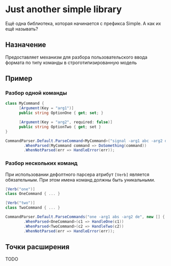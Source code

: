 # Just another simple library 

Ещё одна библиотека, которая начинается с префикса Simple. А как их ещё называть?

## Назначение
Предоставляет механизм для разбора пользовательского ввода формата по типу команды в строготипизированную модель

## Пример

### Разбор одной команды

```C#
class MyCommand {
      [Argument(Key = "arg1")]
      public string OptionOne { get; set; }

      [Argument(Key = "arg2", required: false)]
      public string OptionTwo { get; set } 
}

CommandParser.Default.ParseCommand<MyCommand>("signal -arg1 abc -arg2 dv")
        .WhenParsed(MyCommand command => DoSomething(command))
        .WhenNotParsed(err => HandleError(err));

```

### Разбор нескольких команд

При использовании дефолтного парсера атрибут `[Verb]` является обязательным. При этом имена команд должны быть уникальными.

```C#
[Verb("one")]
class OneCommand { ... }

[Verb("two")]
class TwoCommand { ... }

CommandParser.Default.ParseCommands("one -arg1 abs -arg2 de", new [] { typeof(OneCommand), typeof(TwoCommand) })
        .WhenParsed<OneCommand>(c1 => HandleOne(c1))
        .WhenParsed<TwoCommand>(c2 => HandleTwo(c2))
        .WhenNotParsed(err => HandleError(err));
```

## Точки расширения
TODO
